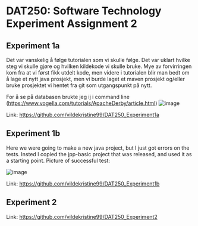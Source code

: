# DAT250: Software Technology Experiment Assignment 2
## Experiment 1a
Det var vanskelig å følge tutorialen som vi skulle følge. Det var uklart hvilke steg vi skulle gjøre og hvilken kildekode vi skulle bruke. Mye av forvirringen kom fra at vi først fikk utdelt kode, men videre i tutorialen blir man bedt om å lage et nytt java prosjekt, men vi burde laget et maven prosjekt og/eller bruke prosjektet vi hentet fra git som utgangspunkt på nytt.

For å se på databasen brukte jeg ij i command line (https://www.vogella.com/tutorials/ApacheDerby/article.html)
![image](https://user-images.githubusercontent.com/42578149/133001086-65f98ad5-08e5-4ad5-9749-f8dfa129d964.png)

Link: https://github.com/vildekristine99/DAT250_Experiment1a

## Experiment 1b
Here we were going to make a new java project, but I just got errors on the tests. Insted I copied the jpp-basic project that was released, and used it as a starting point.
Picture of successful test:

![image](https://user-images.githubusercontent.com/42578149/133001289-3f92753c-b42a-4a02-92ff-f92ebc15ff6e.png)

Link: https://github.com/vildekristine99/DAT250_Experiment1b

## Experiment 2

Link: https://github.com/vildekristine99/DAT250_Experiment2
